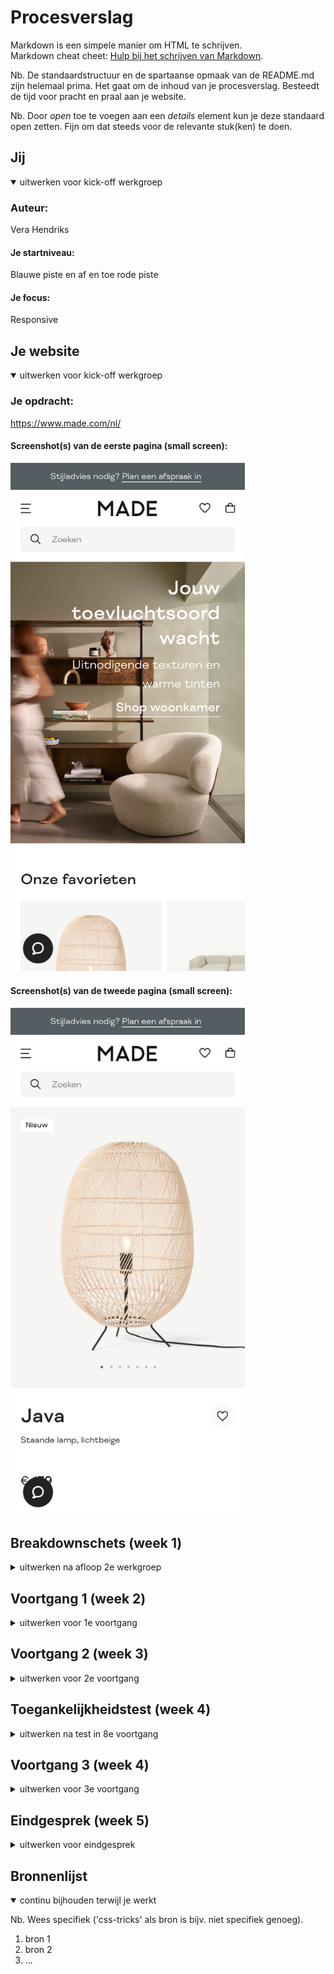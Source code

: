 # Procesverslag
Markdown is een simpele manier om HTML te schrijven.  
Markdown cheat cheet: [Hulp bij het schrijven van Markdown](https://github.com/adam-p/markdown-here/wiki/Markdown-Cheatsheet).

Nb. De standaardstructuur en de spartaanse opmaak van de README.md zijn helemaal prima. Het gaat om de inhoud van je procesverslag. Besteedt de tijd voor pracht en praal aan je website.

Nb. Door *open* toe te voegen aan een *details* element kun je deze standaard open zetten. Fijn om dat steeds voor de relevante stuk(ken) te doen.





## Jij

<details open>
<summary>uitwerken voor kick-off werkgroep</summary>

### Auteur:
Vera Hendriks

#### Je startniveau:
Blauwe piste en af en toe rode piste

#### Je focus:
Responsive
 
</details>





## Je website

<details open>
<summary>uitwerken voor kick-off werkgroep</summary>

### Je opdracht:
https://www.made.com/nl/

#### Screenshot(s) van de eerste pagina (small screen): 
<img src="images/readme/made-website-page-1.png" width="375px" alt="MADE website homepagina">

#### Screenshot(s) van de tweede pagina (small screen):
<img src="images/readme/made-website-page-2.png" width="375px" alt="MADE website detailpagina">
 
</details>





## Breakdownschets (week 1)

<details>
<summary>uitwerken na afloop 2e werkgroep</summary>

### de hele pagina: 
De gehele pagina zag er op het moment dat ik de breakdownnschets aan het maken was anders uit.
<img src="images/readme/homepage.png" alt="breakdown van de hele pagina">

### dynamisch deel (bijv menu): 
<img src="images/readme/menu.png" alt="breakdown van een dynamisch deel">

### wellicht nog een dynamisch deel (bijv filter): 

</details>





## Voortgang 1 (week 2)

<details>
<summary>uitwerken voor 1e voortgang</summary>

### Stand van zaken
Ik was op dit moment nog helemaal niet ver met mijn code, dus vandaar de keuze dat ik niet heb deelgenomen aan het voortgangsgesprek. Tijdens het voortgangsgesprek ben ik verder gegaan met het schrijven van mijn code. Volgende week ga ik zeker wel deelnemen aan het gesprek en hoop ik een stuk verder te zijn dan deze week.


### Agenda voor meeting
Hier moesten we een agenda samenstellen met het groepje voor het voortgangsgesprek. Helaas hebben we dat niet gedaan, doordat we allemaal niet ver waren met onze code. Dit is de reden dat ik dit deel voor deze keer leeglaat, volgende week gaan we wel een agenda samenstellen.


### Verslag van meeting
De uitkomsten van het voortgangsgesprek heb ik niet vast kunnen leggen, omdat ik niet heb deelgenomen aan het voortgangsgeesprek.

</details>





## Voortgang 2 (week 3)

<details>
<summary>uitwerken voor 2e voortgang</summary>

### Stand van zaken
Het begin vond ik erg lastig en ik wist niet echt waar ik moest beginnen. Eenmaal begonnen ging dit een stuk beter en werk ik de homepagina per deel uit om zo niet de weg kwijt te raken. Wel loop ik vast op een paar dingen, dit zijn dingen zoals: Hoe plaats ik het logo in het midden? Er zit nu een witte lijn rechts als ik naar links beweeg, hoe haal ik deze weg? Hoe plaats ik verschillende soorten teksten over de afbeelding en hoe hou ik de afbeelding dan ook een link? Hoe krijg ik de prijzen onder de afbeeldingen van de producten allemaal op dezelfde plaats? Ik hoop deze vragen beantwoord te krijgen in het voortgangsgesprek, door de student-assistenten of door te zoeken op google. 

### Agenda voor meeting

Vera: 

Ik wil graag bespreken: 
Hoe plaats ik verschillende soorten teksten over de afbeelding en hoe hou ik de afbeelding dan ook een link?

Als er nog tijd is:
Hoe plaats ik het logo in het midden? & Hoe krijg ik de prijzen onder de afbeeldingen van de producten allemaal op dezelfde plaats?


Sidney:

Ik wil graag bespreken: 
...

Als er nog tijd is:
...


Martha

Ik wil graag bespreken: 
...

Als er nog tijd is:
...


### Verslag van meeting
hier na afloop snel de uitkomsten van de meeting vastleggen

- punt 1
- punt 2
- nog een punt
- ...

</details>





## Toegankelijkheidstest (week 4)

<details>
<summary>uitwerken na test in 8e voortgang</summary>

### Bevindingen
Lijst met je bevindingen die in de test naar voren kwamen:

#### Titel eerste bevinding
Hier korte omschrijving (met indien nodig een afbeelding)

Hier een omschrijving van hoe het opgelost kan worden (met indien nodig een afbeelding)


#### Titel tweede bevinding. 
Hier korte omschrijving (met indien nodig een afbeelding)

Hier een omschrijving van hoe het opgelost kan worden (met indien nodig een afbeelding)


#### Titel volgende bevinding. 
Hier korte omschrijving (met indien nodig een afbeelding)

Hier een omschrijving van hoe het opgelost kan worden (met indien nodig een afbeelding)


#### Titel nog een bevinding. 
Hier korte omschrijving (met indien nodig een afbeelding)

Hier een omschrijving van hoe het opgelost kan worden (met indien nodig een afbeelding)

</details>





## Voortgang 3 (week 4)

<details>
<summary>uitwerken voor 3e voortgang</summary>

### Stand van zaken
hier dit ging goed & dit was lastig (neem ook screenshots op van delen van je website en code)


### Agenda voor meeting
samen met je groepje opstellen

| student 1      | student 2          | student 3    | student 4        |
| ---            | ---                | ---          | ---              |
| dit bespreken  | en dit             | en ik dit    | en dan ik dat    |
| en dat ook nog | dit als er tijd is | nog een punt | dit wil ik zeker |
| ...            | ...                | ...          | ...              |


### Verslag van meeting
hier na afloop snel de uitkomsten van de meeting vastleggen

- punt 1
- punt 2
- nog een punt
- ...

</details>





## Eindgesprek (week 5)

<details>
<summary>uitwerken voor eindgesprek</summary>

### Stand van zaken
hier dit ging goed & dit was lastig (neem ook screenshots op van delen van je website en code)

### Screenshot(s)

hier screenshot(s) van je eindresultaat

</details>





## Bronnenlijst

<details open>
<summary>continu bijhouden terwijl je werkt</summary>

Nb. Wees specifiek ('css-tricks' als bron is bijv. niet specifiek genoeg).

1. bron 1
2. bron 2
3. ...

</details>